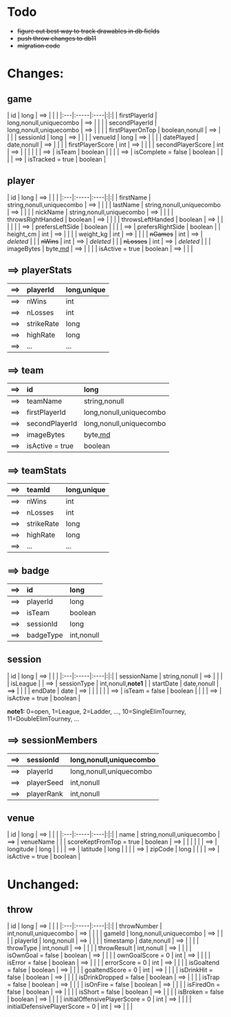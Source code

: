 # Todo #
  * ~~figure out best way to track drawables in db fields~~
  * ~~push throw changes to db11~~
  * ~~migration code~~

# Changes: #

## game ##
| id | long | ==> | | |
|:---|:-----|:----|:|:|
| firstPlayerId | long,nonull,uniquecombo | ==> |  |  |
| secondPlayerId | long,nonull,uniquecombo | ==> |  |  |
| firstPlayerOnTop | boolean,nonull | ==> |  |  |
| sessionId | long | ==> |  |  |
| venueId | long | ==> |  |  |
| datePlayed | date,nonull | ==> |  |  |
| firstPlayerScore | int | ==> |  |  |
| secondPlayerScore | int | ==> |  |  |
|  |  | ==> | isTeam | boolean |
|  |  | ==> | isComplete = false | boolean |
|  |  | ==> | isTracked = true | boolean |

## player ##
| id | long | ==> | | |
|:---|:-----|:----|:|:|
| firstName | string,nonull,uniquecombo | ==> |  |  |
| lastName | string,nonull,uniquecombo | ==> |  |  |
| nickName | string,nonull,uniquecombo | ==> |  |  |
| throwsRightHanded | boolean | ==> |  |  |
| throwsLeftHanded | boolean | ==> |  |  |
|  |  | ==> | prefersLeftSide | boolean |
|  |  | ==> | prefersRightSide | boolean |
| height\_cm | int | ==> |  |  |
| weight\_kg | int | ==> |  |  |
| ~~nGames~~ | int | ==> | _deleted_ |  |
| ~~nWins~~ | int | ==> | _deleted_ |  |
| ~~nLosses~~ | int | ==> | _deleted_ |  |
| imageBytes | byte[.md](.md) | ==> |  |  |
| isActive = true | boolean | ==> |  |  |

## ==> playerStats ##
| ==> | playerId | long,unique |
|:----|:---------|:------------|
| ==> | nWins | int |
| ==> | nLosses | int |
| ==> | strikeRate | long |
| ==> | highRate | long |
| ==> | ... | ... |

## ==> team ##
| ==> | id | long |
|:----|:---|:-----|
| ==> | teamName | string,nonull |
| ==> | firstPlayerId | long,nonull,uniquecombo |
| ==> | secondPlayerId | long,nonull,uniquecombo |
| ==> | imageBytes | byte[.md](.md) |
| ==> | isActive = true | boolean |

## ==> teamStats ##
| ==> | teamId | long,unique |
|:----|:-------|:------------|
| ==> | nWins | int |
| ==> | nLosses | int |
| ==> | strikeRate | long |
| ==> | highRate | long |
| ==> | ... | ... |

## ==> badge ##
| ==> | id | long |
|:----|:---|:-----|
| ==> | playerId | long |
| ==> | isTeam | boolean |
| ==> | sessionId | long |
| ==> | badgeType | int,nonull |

## session ##
| id | long | ==> | | |
|:---|:-----|:----|:|:|
| sessionName | string,nonull | ==> |  |  |
| isLeague |  | ==> | sessionType | int,nonull,**note1** |
| startDate | date,nonull | ==> |  |  |
| endDate | date | ==> |  |  |
|  |  | ==> | isTeam = false | boolean |
|  |  | ==> | isActive = true | boolean |

**note1:** 0=open, 1=League, 2=Ladder, ..., 10=SingleElimTourney, 11=DoubleElimTourney, ...

## ==> sessionMembers ##
| ==> | sessionId | long,nonull,uniquecombo |
|:----|:----------|:------------------------|
| ==> | playerId | long,nonull,uniquecombo |
| ==> | playerSeed | int,nonull |
| ==> | playerRank | int,nonull |

## venue ##
| id | long | ==> | | |
|:---|:-----|:----|:|:|
| name | string,nonull,uniquecombo | ==> | venueName |  |
| scoreKeptFromTop = true | boolean | ==> |  |  |
|  |  | ==> | longitude | long |
|  |  | ==> | latitude | long |
|  |  | ==> | zipCode | long |
|  |  | ==> | isActive = true | boolean |

# Unchanged: #

## throw ##
| id | long | ==> | | |
|:---|:-----|:----|:|:|
| throwNumber | int,nonull,uniquecombo | ==> |  |  |
| gameId | long,nonull,uniquecombo | ==> |  |  |
| playerId  | long,nonull | ==> |  |  |
| timestamp | date,nonull | ==> |  |  |
| throwType | int,nonull | ==> |  |  |
| throwResult | int,nonull | ==> |  |  |
| isOwnGoal = false | boolean | ==> |  |  |
| ownGoalScore = 0 | int | ==> |  |  |
| isError = false | boolean | ==> |  |  |
| errorScore = 0 | int | ==> |  |  |
| isGoaltend = false | boolean | ==> |  |  |
| goaltendScore = 0 | int | ==> |  |  |
| isDrinkHit = false | boolean | ==> |  |  |
| isDrinkDropped = false | boolean | ==> |  |  |
| isTrap = false  | boolean | ==> |  |  |
| isOnFire = false | boolean | ==> |  |  |
| isFiredOn = false | boolean | ==> |  |  |
| isShort = false | boolean | ==> |  |  |
| isBroken = false | boolean | ==> |  |  |
| initialOffensivePlayerScore = 0 | int | ==> |  |  |
| initialDefensivePlayerScore = 0 | int | ==> |  |  |